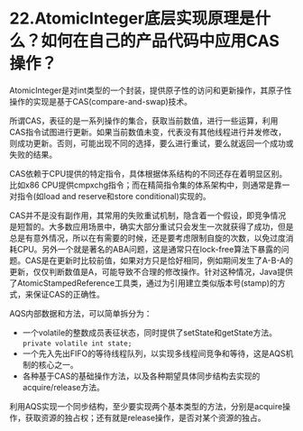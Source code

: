 # 22.AtomicInteger底层实现原理是什么？如何在自己的产品代码中应用CAS操作？

AtomicInteger是对int类型的一个封装，提供原子性的访问和更新操作，其原子性操作的实现是基于CAS(compare-and-swap)技术。

所谓CAS，表征的是一系列操作的集合，获取当前数值，进行一些运算，利用CAS指令试图进行更新。如果当前数值未变，代表没有其他线程进行并发修改，则成功更新。否则，可能出现不同的选择，要么进行重试，要么就返回一个成功或失败的结果。

CAS依赖于CPU提供的特定指令，具体根据体系结构的不同还存在着明显区别。比如x86 CPU提供cmpxchg指令；而在精简指令集的体系架构中，则通常是靠一对指令(如load and reserve和store conditional)实现的。

CAS并不是没有副作用，其常用的失败重试机制，隐含着一个假设，即竞争情况是短暂的。大多数应用场景中，确实大部分重试只会发生一次就获得了成功，但是总是有意外情况，所以在有需要的时候，还是要考虑限制自旋的次数，以免过度消耗CPU。另外一个就是著名的ABA问题，这是通常只在lock-free算法下暴露的问题。CAS是在更新时比较前值，如果对方只是恰好相同，例如期间发生了A-B-A的更新，仅仅判断数值是A，可能导致不合理的修改操作。针对这种情况，Java提供了AtomicStampedReference工具类，通过为引用建立类似版本号(stamp)的方式，来保证CAS的正确性。

AQS内部数据和方法，可以简单拆分为：

+ 一个volatile的整数成员表征状态，同时提供了setState和getState方法。``private volatile int state;``
+ 一个先入先出FIFO的等待线程队列，以实现多线程间竞争和等待，这是AQS机制的核心之一。
+ 各种基于CAS的基础操作方法，以及各种期望具体同步结构去实现的acquire/release方法。

利用AQS实现一个同步结构，至少要实现两个基本类型的方法，分别是acquire操作，获取资源的独占权；还有就是release操作，是否对某个资源的独占。